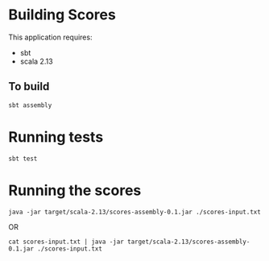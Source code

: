 # Building Scores

This application requires:
 - sbt
 - scala 2.13
 
 
## To build   
   
    sbt assembly
    

# Running tests

    sbt test
    
# Running the scores


    java -jar target/scala-2.13/scores-assembly-0.1.jar ./scores-input.txt

OR

    cat scores-input.txt | java -jar target/scala-2.13/scores-assembly-0.1.jar ./scores-input.txt
    
